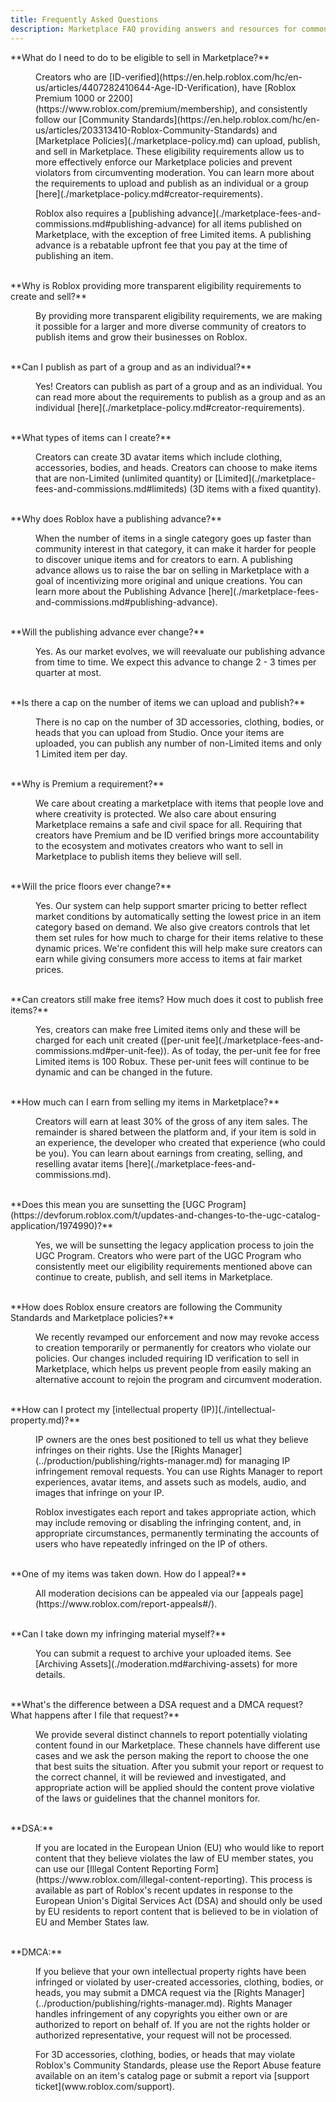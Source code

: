 ```yaml
---
title: Frequently Asked Questions
description: Marketplace FAQ providing answers and resources for common questions.
---
```


<dl>
  <dt>**What do I need to do to be eligible to sell in Marketplace?**</dt>

  <dd><p />Creators who are [ID-verified](https://en.help.roblox.com/hc/en-us/articles/4407282410644-Age-ID-Verification), have [Roblox Premium 1000 or 2200](https://www.roblox.com/premium/membership), and consistently follow our [Community Standards](https://en.help.roblox.com/hc/en-us/articles/203313410-Roblox-Community-Standards) and [Marketplace Policies](./marketplace-policy.md) can upload, publish, and sell in Marketplace. These eligibility requirements allow us to more effectively enforce our Marketplace policies and prevent violators from circumventing moderation. You can learn more about the requirements to upload and publish as an individual or a group [here](./marketplace-policy.md#creator-requirements). <p /> Roblox also requires a [publishing advance](./marketplace-fees-and-commissions.md#publishing-advance) for all items published on Marketplace, with the exception of free Limited items. A publishing advance is a rebatable upfront fee that you pay at the time of publishing an item. <p /></dd><br />

  <dt>**Why is Roblox providing more transparent eligibility requirements to create and sell?**</dt>

  <dd><p />By providing more transparent eligibility requirements, we are making it possible for a larger and more diverse community of creators to publish items and grow their businesses on Roblox.<p /></dd><br />

  <dt>**Can I publish as part of a group and as an individual?**</dt>

  <dd><p />Yes! Creators can publish as part of a group and as an individual. You can read more about the requirements to publish as a group and as an individual [here](./marketplace-policy.md#creator-requirements).<p /></dd><br />

  <dt>**What types of items can I create?**</dt>

  <dd><p />Creators can create 3D avatar items which include clothing, accessories, bodies, and heads. Creators can choose to make items that are non-Limited (unlimited quantity) or [Limited](./marketplace-fees-and-commissions.md#limiteds) (3D items with a fixed quantity).<p /></dd><br />

  <dt>**Why does Roblox have a publishing advance?**</dt>

  <dd><p />When the number of items in a single category goes up faster than community interest in that category, it can make it harder for people to discover unique items and for creators to earn. A publishing advance allows us to raise the bar on selling in Marketplace with a goal of incentivizing more original and unique creations. You can learn more about the Publishing Advance [here](./marketplace-fees-and-commissions.md#publishing-advance).<p /></dd><br />

  <dt>**Will the publishing advance ever change?**</dt>

  <dd><p />Yes. As our market evolves, we will reevaluate our publishing advance from time to time. We expect this advance to change 2 - 3 times per quarter at most.<p /><p /></dd><br />

  <dt>**Is there a cap on the number of items we can upload and publish?**</dt>

  <dd><p />There is no cap on the number of 3D accessories, clothing, bodies, or heads that you can upload from Studio. Once your items are uploaded, you can publish any number of non-Limited items and only 1 Limited item per day.<p /></dd><br />

  <dt>**Why is Premium a requirement?**</dt>

  <dd><p />We care about creating a marketplace with items that people love and where creativity is protected. We also care about ensuring Marketplace remains a safe and civil space for all. Requiring that creators have Premium and be ID verified brings more accountability to the ecosystem and motivates creators who want to sell in Marketplace to publish items they believe will sell.<p /></dd><br />

  <dt>**Will the price floors ever change?**</dt>

  <dd><p />Yes. Our system can help support smarter pricing to better reflect market conditions by automatically setting the lowest price in an item category based on demand. We also give creators controls that let them set rules for how much to charge for their items relative to these dynamic prices. We're confident this will help make sure creators can earn while giving consumers more access to items at fair market prices.<p /></dd><br />

  <dt>**Can creators still make free items? How much does it cost to publish free items?**</dt>

  <dd><p />Yes, creators can make free Limited items only and these will be charged for each unit created ([per-unit fee](./marketplace-fees-and-commissions.md#per-unit-fee)). As of today, the per-unit fee for free Limited items is 100 Robux. These per-unit fees will continue to be dynamic and can be changed in the future.<p /></dd><br />

  <dt>**How much can I earn from selling my items in Marketplace?**</dt>

  <dd><p />Creators will earn at least 30% of the gross of any item sales. The remainder is shared between the platform and, if your item is sold in an experience, the developer who created that experience (who could be you). You can learn about earnings from creating, selling, and reselling avatar items [here](./marketplace-fees-and-commissions.md).<p /></dd><br />

  <dt>**Does this mean you are sunsetting the [UGC Program](https://devforum.roblox.com/t/updates-and-changes-to-the-ugc-catalog-application/1974990)?**</dt>

  <dd><p />Yes, we will be sunsetting the legacy application process to join the UGC Program. Creators who were part of the UGC Program who consistently meet our eligibility requirements mentioned above can continue to create, publish, and sell items in Marketplace.<p /></dd><br />

  <dt>**How does Roblox ensure creators are following the Community Standards and Marketplace policies?**</dt>

  <dd><p />We recently revamped our enforcement and now may revoke access to creation temporarily or permanently for creators who violate our policies. Our changes included requiring ID verification to sell in Marketplace, which helps us prevent people from easily making an alternative account to rejoin the program and circumvent moderation.<p /></dd><br />

  <dt>**How can I protect my [intellectual property (IP)](./intellectual-property.md)?**</dt>

  <dd><p />IP owners are the ones best positioned to tell us what they believe infringes on their rights. Use the [Rights Manager](../production/publishing/rights-manager.md) for managing IP infringement removal requests. You can use Rights Manager to report experiences, avatar items, and assets such as models, audio, and images that infringe on your IP. <p /> Roblox investigates each report and takes appropriate action, which may include removing or disabling the infringing content, and, in appropriate circumstances, permanently terminating the accounts of users who have repeatedly infringed on the IP of others.<p /></dd><br />

  <dt>**One of my items was taken down. How do I appeal?**</dt>

  <dd><p />All moderation decisions can be appealed via our [appeals page](https://www.roblox.com/report-appeals#/).<p /></dd><br />

  <dt>**Can I take down my infringing material myself?**</dt>

  <dd><p />You can submit a request to archive your uploaded items. See [Archiving Assets](./moderation.md#archiving-assets) for more details. </dd><br />

  <dt>**What's the difference between a DSA request and a DMCA request? What happens after I file that request?**</dt>

  <dd><p />We provide several distinct channels to report potentially violating content found in our Marketplace. These channels have different use cases and we ask the person making the report to choose the one that best suits the situation. After you submit your report or request to the correct channel, it will be reviewed and investigated, and appropriate action will be applied should the content prove violative of the laws or guidelines that the channel monitors for.<p /></dd><br />

  <dt>**DSA:**</dt>

  <dd><p />If you are located in the European Union (EU) who would like to report content that they believe violates the law of EU member states, you can use our [Illegal Content Reporting Form](https://www.roblox.com/illegal-content-reporting). This process is available as part of Roblox's recent updates in response to the European Union's Digital Services Act (DSA) and should only be used by EU residents to report content that is believed to be in violation of EU and Member States law.<p /></dd><br />

  <dt>**DMCA:**</dt>

  <dd><p />If you believe that your own intellectual property rights have been infringed or violated by user-created accessories, clothing, bodies, or heads, you may submit a DMCA request via the [Rights Manager](../production/publishing/rights-manager.md). Rights Manager handles infringement of any copyrights you either own or are authorized to report on behalf of. If you are not the rights holder or authorized representative, your request will not be processed. <p />For 3D accessories, clothing, bodies, or heads that may violate Roblox's Community Standards, please use the Report Abuse feature available on an item's catalog page or submit a report via [support ticket](www.roblox.com/support).<p /></dd><br />

</dl>
